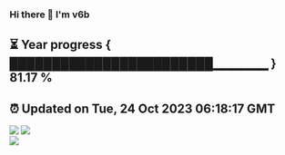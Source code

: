 ### Hi there 👋  I'm v6b  
⏳ Year progress { ████████████████████████▁▁▁▁▁▁ } 81.17 %
---
⏰ Updated on Tue, 24 Oct 2023 06:18:17 GMT
---
![](https://github-readme-stats.vercel.app/api?username=v6b&bg_color=30,e96443,904e95&title_color=fff&text_color=fff&layout=compact)
![](https://github-readme-stats.vercel.app/api/top-langs/?username=v6b&layout=compact&bg_color=30,e96443,904e95&title_color=fff&text_color=fff)  
![](https://gcore.jsdelivr.net/gh/v6b/v6b@main/assets/github-contribution-grid-snake.svg)


